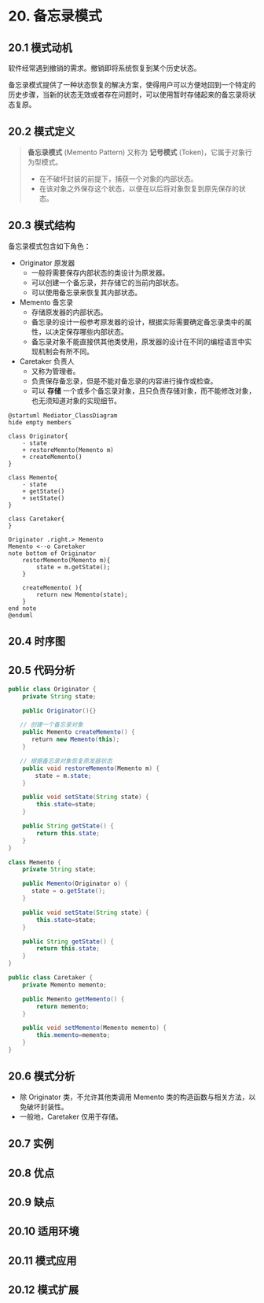 # 20. 备忘录模式

## 20.1 模式动机

软件经常遇到撤销的需求。撤销即将系统恢复到某个历史状态。

备忘录模式提供了一种状态恢复的解决方案，使得用户可以方便地回到一个特定的历史步骤，当新的状态无效或者存在问题时，可以使用暂时存储起来的备忘录将状态复原。

## 20.2 模式定义

> **备忘录模式** (Memento Pattern) 又称为 **记号模式** (Token)，它属于对象行为型模式。
>
> - 在不破坏封装的前提下，捕获一个对象的内部状态。
> - 在该对象之外保存这个状态，以便在以后将对象恢复到原先保存的状态。

## 20.3 模式结构

备忘录模式包含如下角色：

- Originator 原发器
  - 一般将需要保存内部状态的类设计为原发器。
  - 可以创建一个备忘录，并存储它的当前内部状态。
  - 可以使用备忘录来恢复其内部状态。
- Memento 备忘录
  - 存储原发器的内部状态。
  - 备忘录的设计一般参考原发器的设计，根据实际需要确定备忘录类中的属性，以决定保存哪些内部状态。
  - 备忘录对象不能直接供其他类使用，原发器的设计在不同的编程语言中实现机制会有所不同。
- Caretaker 负责人
  - 又称为管理者。
  - 负责保存备忘录，但是不能对备忘录的内容进行操作或检查。
  - 可以 **存储** 一个或多个备忘录对象，且只负责存储对象，而不能修改对象，也无须知道对象的实现细节。

```PlantUML
@startuml Mediator_ClassDiagram
hide empty members

class Originator{
    - state
    + restoreMemnto(Memento m)
    + createMemento()
}

class Memento{
    - state
    + getState()
    + setState()
}

class Caretaker{
}

Originator .right.> Memento
Memento <--o Caretaker
note bottom of Originator
    restorMemento(Memento m){
        state = m.getState();
    }

    createMemento( ){
        return new Memento(state);
    }
end note
@enduml
```

## 20.4 时序图

## 20.5 代码分析

```JAVA
public class Originator {
    private String state;

    public Originator(){}

　　// 创建一个备忘录对象
    public Memento createMemento() {
　　　　return new Memento(this);
    }

　　// 根据备忘录对象恢复原发器状态
    public void restoreMemento(Memento m) {
　　　　 state = m.state;
    }

    public void setState(String state) {
        this.state=state;
    }

    public String getState() {
        return this.state;
    }
}
```

```JAVA
class Memento {
    private String state;

    public Memento(Originator o) {
　　　　state = o.getState();
    }

    public void setState(String state) {
        this.state=state;
    }

    public String getState() {
        return this.state;
    }
}
```

```JAVA
public class Caretaker {
    private Memento memento;

    public Memento getMemento() {
        return memento;
    }

    public void setMemento(Memento memento) {
        this.memento=memento;
    }
}
```

## 20.6 模式分析

- 除 Originator 类，不允许其他类调用 Memento 类的构造函数与相关方法，以免破坏封装性。
- 一般地，Caretaker 仅用于存储。

## 20.7 实例

## 20.8 优点

## 20.9 缺点

## 20.10 适用环境

## 20.11 模式应用

## 20.12 模式扩展
